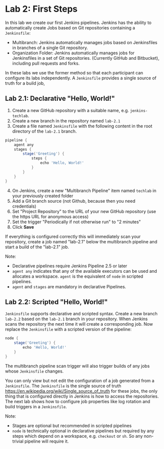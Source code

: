 Lab 2: First Steps
==================

In this lab we create our first Jenkins pipelines.
Jenkins has the ability to automatically create Jobs based on Git repositories containing a ``Jenkinsfile``:

* Multibranch: Jenkins automatically manages jobs based on Jenkinsfiles in branches of a single Git repository.
* Organization Folder: Jenkins automatically manages jobs for Jenkinsfiles in a set of Git repositories. (Currently GitHub and Bitbucket), including pull requests and forks.

In these labs we use the former method so that each participant can configure its labs independently.
A ``Jenkinsfile`` provides a single source of truth for a build job, 

Lab 2.1: Declarative "Hello, World!"
------------------------------------

1. Create a new GitHub repository with a suitable name, e.g. ``jenkins-techlab``.
2. Create a new branch in the repository named ``lab-2.1``
3. Create a file named ``Jenkinsfile`` with the following content in the root directory of the ``lab-2.1`` branch.

```groovy
pipeline {
    agent any
    stages {
        stage('Greeting') {
            steps {
                echo 'Hello, World!'
            }
        }
    }
}
```


4. On Jenkins, create a new "Multibranch Pipeline" item named ``techlab`` in your previously created folder
5. Add a Git branch source (not Github, because then you need credentials)
6. Set "Project Repository" to the URL of your new GitHub repository (use the https URL for anonymous access)
7. Set the trigger "Periodically if not otherwise run" to "2 minutes"
8. Click **Save**

If everything is configured correctly this will immediately scan your repository, create a job named "lab-2.1" below the multibranch pipeline and start a build of the "lab-2.1" job.

Note:
* Declarative pipelines require Jenkins Pipeline 2.5 or later
* ``agent any`` indicates that any of the available executors can be used and allocates a workspace. ``agent`` is the equivalent of ``node`` in scripted pipelines.
* ``agent`` and ``stages`` are mandatory in declarative Pipelines.

Lab 2.2: Scripted "Hello, World!"
---------------------------------

``Jenkinsfile`` supports declarative and scripted syntax. Create a
new branch ``lab-2.2`` based on the ``lab-2.1`` branch in your repository. When Jenkins scans the repository the next time it will create a corresponding job.
Now replace the ``Jenkinsfile`` with a scripted version of the pipeline:

```groovy
node {
    stage('Greeting') {
        echo 'Hello, World!'
    }
}
```

The multibranch pipeline scan trigger will also trigger builds of any jobs whose ``Jenkinsfile`` changes.

You can only view but not edit the configuration of a job generated from a ``Jenkinsfile``. The ``Jenkinsfile`` is the single source of truth <https://en.wikipedia.org/wiki/Single_source_of_truth> for these jobs, the only thing that is configured directly in Jenkins is how to access the repositories. The next lab shows how to configure job properties like log rotation and build triggers in a ``Jenkinsfile``.

Note:
* Stages are optional but recommended in scripted pipelines
* ``node`` is technically optional in declarative pipelines but required by any steps which depend on a workspace, e.g. ``checkout`` or ``sh``. So any non-trivial pipeline will require it.
